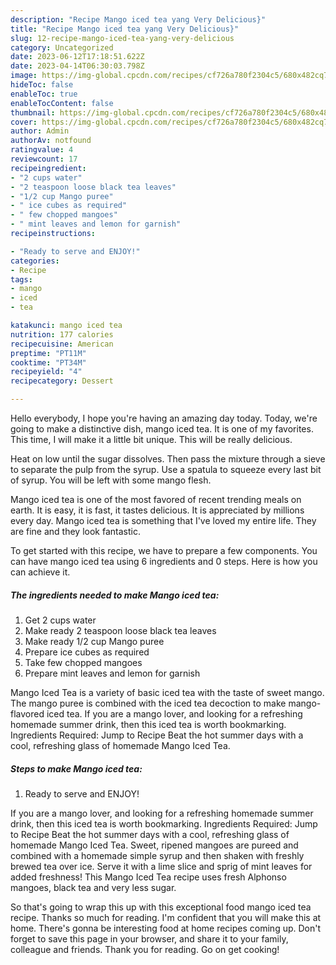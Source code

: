```yaml
---
description: "Recipe Mango iced tea yang Very Delicious}"
title: "Recipe Mango iced tea yang Very Delicious}"
slug: 12-recipe-mango-iced-tea-yang-very-delicious
category: Uncategorized
date: 2023-06-12T17:18:51.622Z
date: 2023-04-14T06:30:03.798Z
image: https://img-global.cpcdn.com/recipes/cf726a780f2304c5/680x482cq70/mango-iced-tea-recipe-main-photo.jpg
hideToc: false
enableToc: true
enableTocContent: false
thumbnail: https://img-global.cpcdn.com/recipes/cf726a780f2304c5/680x482cq70/mango-iced-tea-recipe-main-photo.jpg
cover: https://img-global.cpcdn.com/recipes/cf726a780f2304c5/680x482cq70/mango-iced-tea-recipe-main-photo.jpg
author: Admin
authorAv: notfound
ratingvalue: 4
reviewcount: 17
recipeingredient:
- "2 cups water"
- "2 teaspoon loose black tea leaves"
- "1/2 cup Mango puree"
- " ice cubes as required"
- " few chopped mangoes"
- " mint leaves and lemon for garnish"
recipeinstructions:

- "Ready to serve and ENJOY!"
categories:
- Recipe
tags:
- mango
- iced
- tea

katakunci: mango iced tea 
nutrition: 177 calories
recipecuisine: American
preptime: "PT11M"
cooktime: "PT34M"
recipeyield: "4"
recipecategory: Dessert

---
```



Hello everybody, I hope you're having an amazing day today. Today, we're going to make a distinctive dish, mango iced tea. It is one of my favorites. This time, I will make it a little bit unique. This will be really delicious.

Heat on low until the sugar dissolves. Then pass the mixture through a sieve to separate the pulp from the syrup. Use a spatula to squeeze every last bit of syrup. You will be left with some mango flesh.

Mango iced tea is one of the most favored of recent trending meals on earth. It is easy, it is fast, it tastes delicious. It is appreciated by millions every day. Mango iced tea is something that I've loved my entire life. They are fine and they look fantastic.


To get started with this recipe, we have to prepare a few components. You can have mango iced tea using 6 ingredients and 0 steps. Here is how you can achieve it.

<!--inarticleads1-->

##### The ingredients needed to make Mango iced tea:

1. Get 2 cups water
1. Make ready 2 teaspoon loose black tea leaves
1. Make ready 1/2 cup Mango puree
1. Prepare  ice cubes as required
1. Take  few chopped mangoes
1. Prepare  mint leaves and lemon for garnish


Mango Iced Tea is a variety of basic iced tea with the taste of sweet mango. The mango puree is combined with the iced tea decoction to make mango-flavored iced tea. If you are a mango lover, and looking for a refreshing homemade summer drink, then this iced tea is worth bookmarking. Ingredients Required: Jump to Recipe Beat the hot summer days with a cool, refreshing glass of homemade Mango Iced Tea. 

<!--inarticleads2-->

##### Steps to make Mango iced tea:


1. Ready to serve and ENJOY!

If you are a mango lover, and looking for a refreshing homemade summer drink, then this iced tea is worth bookmarking. Ingredients Required: Jump to Recipe Beat the hot summer days with a cool, refreshing glass of homemade Mango Iced Tea. Sweet, ripened mangoes are pureed and combined with a homemade simple syrup and then shaken with freshly brewed tea over ice. Serve it with a lime slice and sprig of mint leaves for added freshness! This Mango Iced Tea recipe uses fresh Alphonso mangoes, black tea and very less sugar. 

So that's going to wrap this up with this exceptional food mango iced tea recipe. Thanks so much for reading. I'm confident that you will make this at home. There's gonna be interesting food at home recipes coming up. Don't forget to save this page in your browser, and share it to your family, colleague and friends. Thank you for reading. Go on get cooking!
